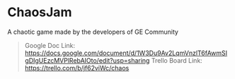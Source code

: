 # ChaosJam
A chaotic game made by the developers of GE Community

> Google Doc Link: https://docs.google.com/document/d/1W3Du9Av2LqmVnzlT6fAwmSIgDIgUEzcMVPlRebAIOto/edit?usp=sharing
> Trello Board Link: https://trello.com/b/jf62viWc/chaos
